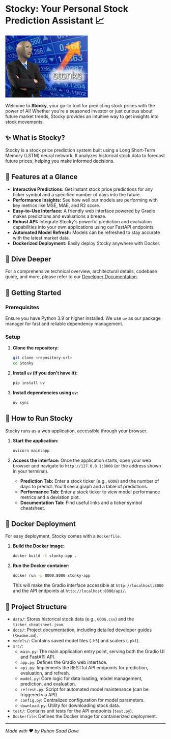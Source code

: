 # Stocky: Your Personal Stock Prediction Assistant 📈

![Stonk Guy Meme Placeholder](image/stonky.jpg)

Welcome to **Stocky**, your go-to tool for predicting stock prices with the power of AI! Whether you're a seasoned investor or just curious about future market trends, Stocky provides an intuitive way to get insights into stock movements.

## ✨ What is Stocky?

Stocky is a stock price prediction system built using a Long Short-Term Memory (LSTM) neural network. It analyzes historical stock data to forecast future prices, helping you make informed decisions.

## 🚀 Features at a Glance

-   **Interactive Predictions:** Get instant stock price predictions for any ticker symbol and a specified number of days into the future.
-   **Performance Insights:** See how well our models are performing with key metrics like MSE, MAE, and R2 score.
-   **Easy-to-Use Interface:** A friendly web interface powered by Gradio makes predictions and evaluations a breeze.
-   **Robust API:** Integrate Stocky's powerful prediction and evaluation capabilities into your own applications using our FastAPI endpoints.
-   **Automated Model Refresh:** Models can be refreshed to stay accurate with the latest market data.
-   **Dockerized Deployment:** Easily deploy Stocky anywhere with Docker.

## 📖 Dive Deeper

For a comprehensive technical overview, architectural details, codebase guide, and more, please refer to our [Developer Documentation](docs/Readme.md).

## 🏁 Getting Started

### Prerequisites

Ensure you have Python 3.9 or higher installed. We use `uv` as our package manager for fast and reliable dependency management.

### Setup

1.  **Clone the repository:**
    ```bash
    git clone <repository-url>
    cd Stonky
    ```

2.  **Install `uv` (if you don't have it):**
    ```bash
    pip install uv
    ```

3.  **Install dependencies using `uv`:**
    ```bash
    uv sync
    ```

## 🏃 How to Run Stocky

Stocky runs as a web application, accessible through your browser.

1.  **Start the application:**
    ```bash
    uvicorn main:app 
    ```

2.  **Access the interface:**
    Once the application starts, open your web browser and navigate to `http://127.0.0.1:8000` (or the address shown in your terminal).

    -   **Prediction Tab:** Enter a stock ticker (e.g., `GOOG`) and the number of days to predict. You'll see a graph and a table of predictions.
    -   **Performance Tab:** Enter a stock ticker to view model performance metrics and a deviation plot.
    -   **Documentation Tab:** Find useful links and a ticker symbol cheatsheet.

## 🐳 Docker Deployment

For easy deployment, Stocky comes with a `Dockerfile`.

1.  **Build the Docker image:**
    ```bash
    docker build -t stonky-app .
    ```

2.  **Run the Docker container:**
    ```bash
    docker run -p 8000:8000 stonky-app
    ```
    This will make the Gradio interface accessible at `http://localhost:8000` and the API endpoints at `http://localhost:8000/api/`.

## 📂 Project Structure

-   `data/`: Stores historical stock data (e.g., `GOOG.csv`) and the `ticker_cheatsheet.json`.
-   `docs/`: Project documentation, including detailed developer guides (`Readme.md`).
-   `models/`: Contains saved model files (`.h5`) and scalers (`.pkl`).
-   `src/`:
    -   `main.py`: The main application entry point, serving both the Gradio UI and FastAPI API.
    -   `app.py`: Defines the Gradio web interface.
    -   `api.py`: Implements the RESTful API endpoints for prediction, evaluation, and refresh.
    -   `model.py`: Core logic for data loading, model management, prediction, and evaluation.
    -   `refresh.py`: Script for automated model maintenance (can be triggered via API).
    -   `config.py`: Centralized configuration for model parameters.
    -   `download.py`: Utility for downloading stock data.
-   `test/`: Contains unit tests for the API endpoints (`test.py`).
-   `Dockerfile`: Defines the Docker image for containerized deployment.

---

*Made with ❤️ by Ruhan Saad Dave*